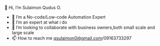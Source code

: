  👋 Hi, I’m Sulaimon Qudus O.
- 👀 I’m a No-code/Low-code Automation Expert
- 🌱 I’m an expert at what i do
- 💞️ I’m looking to collaborate with business owners,both small scale and large scale
- 📫 How to reach me qsulaimon0@gmail.com/09163733297

<!---
Qudus0/Qudus0 is a ✨ special ✨ repository because its `README.md` (this file) appears on your GitHub profile.
You can click the Preview link to take a look at your changes.
--->

